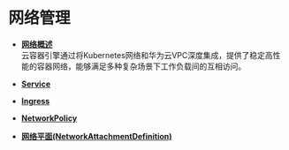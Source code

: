 # 网络管理<a name="cce_01_0020"></a>

-   **[网络概述](网络概述.md)**  
云容器引擎通过将Kubernetes网络和华为云VPC深度集成，提供了稳定高性能的容器网络，能够满足多种复杂场景下工作负载间的互相访问。
-   **[Service](Service.md)**  

-   **[Ingress](Ingress.md)**  

-   **[NetworkPolicy](NetworkPolicy.md)**  

-   **[网络平面\(NetworkAttachmentDefinition\)](网络平面(NetworkAttachmentDefinition).md)**  


